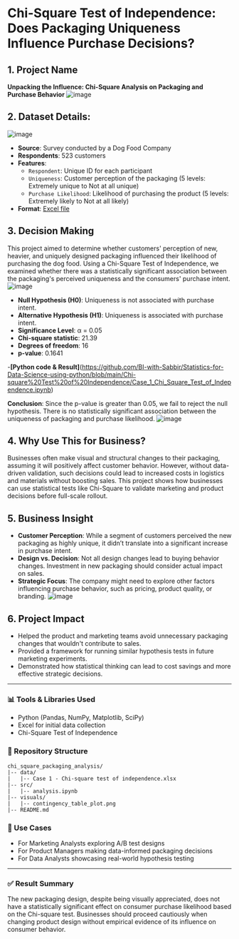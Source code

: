 # Chi-Square Test of Independence: Does Packaging Uniqueness Influence Purchase Decisions?

## 1. Project Name
**Unpacking the Influence: Chi-Square Analysis on Packaging and Purchase Behavior**
![image](https://github.com/user-attachments/assets/179b7d02-c68a-4952-9f6a-e7c3bbf2cb4c)


## 2. Dataset Details:
![image](https://github.com/user-attachments/assets/14e62df0-08ae-4f73-ab77-96a4390430cd)

- **Source**: Survey conducted by a Dog Food Company
- **Respondents**: 523 customers
- **Features**:
  - `Respondent`: Unique ID for each participant
  - `Uniqueness`: Customer perception of the packaging (5 levels: Extremely unique to Not at all unique)
  - `Purchase Likelihood`: Likelihood of purchasing the product (5 levels: Extremely likely to Not at all likely)
- **Format**: [Excel file](https://github.com/BI-with-Sabbir/Statistics-for-Data-Science-using-python/blob/main/Chi-square%20Test%20of%20Independence/Case%201%20-%20Chi-square%20test%20of%20independence.xlsx)

## 3. Decision Making
This project aimed to determine whether customers' perception of new, heavier, and uniquely designed packaging influenced their likelihood of purchasing the dog food. Using a Chi-Square Test of Independence, we examined whether there was a statistically significant association between the packaging's perceived uniqueness and the consumers' purchase intent.
![image](https://github.com/user-attachments/assets/607e71fc-dec0-4cd1-ae5f-40447a64244b)

- **Null Hypothesis (H0)**: Uniqueness is not associated with purchase intent.
- **Alternative Hypothesis (H1)**: Uniqueness is associated with purchase intent.
- **Significance Level**: α = 0.05
- **Chi-square statistic**: 21.39
- **Degrees of freedom**: 16
- **p-value**: 0.1641

-**[Python code & Result]**(https://github.com/BI-with-Sabbir/Statistics-for-Data-Science-using-python/blob/main/Chi-square%20Test%20of%20Independence/Case_1_Chi_Square_Test_of_Independence.ipynb)

**Conclusion**: Since the p-value is greater than 0.05, we fail to reject the null hypothesis. There is no statistically significant association between the uniqueness of packaging and purchase likelihood.
![image](https://github.com/user-attachments/assets/e03833af-12ca-4450-b08b-e00a993f06df)


## 4. Why Use This for Business?
Businesses often make visual and structural changes to their packaging, assuming it will positively affect customer behavior. However, without data-driven validation, such decisions could lead to increased costs in logistics and materials without boosting sales. This project shows how businesses can use statistical tests like Chi-Square to validate marketing and product decisions before full-scale rollout.

## 5. Business Insight
- **Customer Perception**: While a segment of customers perceived the new packaging as highly unique, it didn’t translate into a significant increase in purchase intent.
- **Design vs. Decision**: Not all design changes lead to buying behavior changes. Investment in new packaging should consider actual impact on sales.
- **Strategic Focus**: The company might need to explore other factors influencing purchase behavior, such as pricing, product quality, or branding.
![image](https://github.com/user-attachments/assets/e71d0750-2a6e-4d96-985c-6d7e926da7b3)

## 6. Project Impact
- Helped the product and marketing teams avoid unnecessary packaging changes that wouldn't contribute to sales.
- Provided a framework for running similar hypothesis tests in future marketing experiments.
- Demonstrated how statistical thinking can lead to cost savings and more effective strategic decisions.

---

### 📊 Tools & Libraries Used
- Python (Pandas, NumPy, Matplotlib, SciPy)
- Excel for initial data collection
- Chi-Square Test of Independence

### 📁 Repository Structure
```
chi_square_packaging_analysis/
|-- data/
|   |-- Case 1 - Chi-square test of independence.xlsx
|-- src/
|   |-- analysis.ipynb
|-- visuals/
|   |-- contingency_table_plot.png
|-- README.md
```

### 🔗 Use Cases
- For Marketing Analysts exploring A/B test designs
- For Product Managers making data-informed packaging decisions
- For Data Analysts showcasing real-world hypothesis testing

---

### ✅ Result Summary
The new packaging design, despite being visually appreciated, does not have a statistically significant effect on consumer purchase likelihood based on the Chi-square test. Businesses should proceed cautiously when changing product design without empirical evidence of its influence on consumer behavior.



